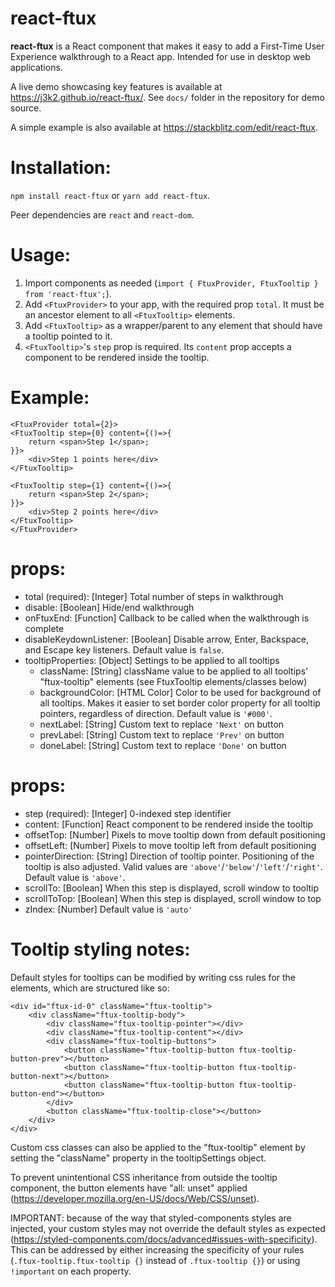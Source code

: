 # react-ftux

**react-ftux** is a React component that makes it easy to add a First-Time User Experience walkthrough to a React app. Intended for use in desktop web applications.

A live demo showcasing key features is available at https://j3k2.github.io/react-ftux/. See `docs/` folder in the repository for demo source.

A simple example is also available at https://stackblitz.com/edit/react-ftux.

# Installation:

`npm install react-ftux` or `yarn add react-ftux`.

Peer dependencies are `react` and `react-dom`.

# Usage:

1. Import components as needed (`import { FtuxProvider, FtuxTooltip } from 'react-ftux';`).
2. Add `<FtuxProvider>` to your app, with the required prop `total`. It must be an ancestor element to all `<FtuxTooltip>` elements.
3. Add `<FtuxTooltip>` as a wrapper/parent to any element that should have a tooltip pointed to it.
4. `<FtuxTooltip>`'s `step` prop is required. Its `content` prop accepts a component to be rendered inside the tooltip.

# Example:

```
<FtuxProvider total={2}>
<FtuxTooltip step={0} content={()=>{
    return <span>Step 1</span>;
}}>
    <div>Step 1 points here</div>
</FtuxTooltip>

<FtuxTooltip step={1} content={()=>{
    return <span>Step 2</span>;
}}>
    <div>Step 2 points here</div>
</FtuxTooltip>
</FtuxProvider>
```

# <FtuxProvider/> props:

- total (required): [Integer] Total number of steps in walkthrough
- disable: [Boolean] Hide/end walkthrough
- onFtuxEnd: [Function] Callback to be called when the walkthrough is complete
- disableKeydownListener: [Boolean] Disable arrow, Enter, Backspace, and Escape key listeners. Default value is `false`.
- tooltipProperties: [Object] Settings to be applied to all tooltips
  - className: [String] className value to be applied to all tooltips' "ftux-tooltip" elements (see FtuxTooltip elements/classes below)
  - backgroundColor: [HTML Color] Color to be used for background of all tooltips. Makes it easier to set border color property for all tooltip pointers, regardless of direction. Default value is `'#000'`.
  - nextLabel: [String] Custom text to replace `'Next'` on button
  - prevLabel: [String] Custom text to replace `'Prev'` on button
  - doneLabel: [String] Custom text to replace `'Done'` on button

# <FtuxTooltip/> props:

- step (required): [Integer] 0-indexed step identifier
- content: [Function] React component to be rendered inside the tooltip
- offsetTop: [Number] Pixels to move tooltip down from default positioning
- offsetLeft: [Number] Pixels to move tooltip left from default positioning
- pointerDirection: [String] Direction of tooltip pointer. Positioning of the tooltip is also adjusted. Valid values are `'above'`/`'below'`/`'left'`/`'right'`. Default value is `'above'`.
- scrollTo: [Boolean] When this step is displayed, scroll window to tooltip
- scrollToTop: [Boolean] When this step is displayed, scroll window to top
- zIndex: [Number] Default value is `'auto'`

# Tooltip styling notes:

Default styles for tooltips can be modified by writing css rules 
for the elements, which are structured like so:

```
<div id="ftux-id-0" className="ftux-tooltip">
    <div className="ftux-tooltip-body">
        <div className="ftux-tooltip-pointer"></div>
        <div className="ftux-tooltip-content"></div>
        <div className="ftux-tooltip-buttons">
            <button className="ftux-tooltip-button ftux-tooltip-button-prev"></button>
            <button className="ftux-tooltip-button ftux-tooltip-button-next"></button>
            <button className="ftux-tooltip-button ftux-tooltip-button-end"></button>
        </div>
        <button className="ftux-tooltip-close"></button>
    </div>
</div>
```

Custom css classes can also be applied to the "ftux-tooltip" element by 
setting the "className" property in the tooltipSettings object.

To prevent unintentional CSS inheritance from outside the 
tooltip component, the button elements have "all: unset" applied (https://developer.mozilla.org/en-US/docs/Web/CSS/unset).

IMPORTANT: because of the way that styled-components styles are injected, 
your custom styles may not override the default styles 
as expected (https://styled-components.com/docs/advanced#issues-with-specificity). 
This can be addressed by either increasing the specificity 
of your rules (`.ftux-tooltip.ftux-tooltip {}` instead of `.ftux-tooltip {}`) 
or using `!important` on each property.